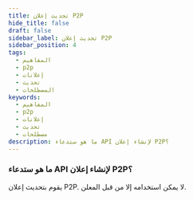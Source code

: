 ```yaml
---
title: تحديث إعلان P2P
hide_title: false
draft: false
sidebar_label: تحديث إعلان P2P
sidebar_position: 4
tags:
  - المفاهيم
  - p2p
  - إعلانات
  - تحديث
  - المصطلحات
keywords:
  - المفاهيم
  - p2p
  - إعلانات
  - تحديث
  - مصطلحات
description: ما هو ستدعاء API لإنشاء إعلان P2P؟
---
```


### ما هو ستدعاء API لإنشاء إعلان P2P؟

يقوم بتحديث إعلان P2P. لا يمكن استخدامه إلا من قبل المعلن.
